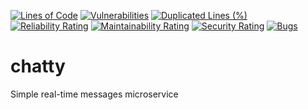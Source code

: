 [![Lines of Code](https://sonarcloud.io/api/project_badges/measure?project=RusselVela_chatty&metric=ncloc)](https://sonarcloud.io/summary/new_code?id=RusselVela_chatty)
[![Vulnerabilities](https://sonarcloud.io/api/project_badges/measure?project=RusselVela_chatty&metric=vulnerabilities)](https://sonarcloud.io/summary/new_code?id=RusselVela_chatty)
[![Duplicated Lines (%)](https://sonarcloud.io/api/project_badges/measure?project=RusselVela_chatty&metric=duplicated_lines_density)](https://sonarcloud.io/summary/new_code?id=RusselVela_chatty)
[![Reliability Rating](https://sonarcloud.io/api/project_badges/measure?project=RusselVela_chatty&metric=reliability_rating)](https://sonarcloud.io/summary/new_code?id=RusselVela_chatty)
[![Maintainability Rating](https://sonarcloud.io/api/project_badges/measure?project=RusselVela_chatty&metric=sqale_rating)](https://sonarcloud.io/summary/new_code?id=RusselVela_chatty)
[![Security Rating](https://sonarcloud.io/api/project_badges/measure?project=RusselVela_chatty&metric=security_rating)](https://sonarcloud.io/summary/new_code?id=RusselVela_chatty)
[![Bugs](https://sonarcloud.io/api/project_badges/measure?project=RusselVela_chatty&metric=bugs)](https://sonarcloud.io/summary/new_code?id=RusselVela_chatty)
# chatty
Simple real-time messages microservice 

